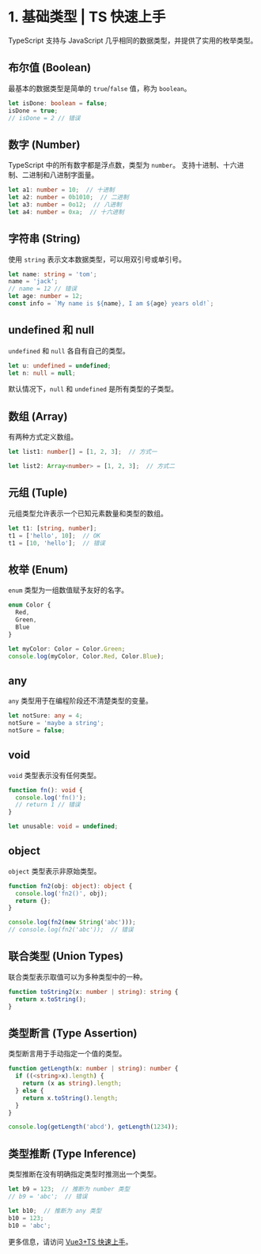  
# 1. 基础类型 | TS 快速上手

TypeScript 支持与 JavaScript 几乎相同的数据类型，并提供了实用的枚举类型。

## 布尔值 (Boolean)
最基本的数据类型是简单的 `true`/`false` 值，称为 `boolean`。

```typescript
let isDone: boolean = false;
isDone = true;
// isDone = 2 // 错误
```

## 数字 (Number)
TypeScript 中的所有数字都是浮点数，类型为 `number`。
支持十进制、十六进制、二进制和八进制字面量。

```typescript
let a1: number = 10;  // 十进制
let a2: number = 0b1010;  // 二进制
let a3: number = 0o12;  // 八进制
let a4: number = 0xa;  // 十六进制
```

## 字符串 (String)
使用 `string` 表示文本数据类型，可以用双引号或单引号。

```typescript
let name: string = 'tom';
name = 'jack';
// name = 12 // 错误
let age: number = 12;
const info = `My name is ${name}, I am ${age} years old!`;
```

## undefined 和 null
`undefined` 和 `null` 各自有自己的类型。

```typescript
let u: undefined = undefined;
let n: null = null;
```

默认情况下，`null` 和 `undefined` 是所有类型的子类型。

## 数组 (Array)
有两种方式定义数组。

```typescript
let list1: number[] = [1, 2, 3];  // 方式一

let list2: Array<number> = [1, 2, 3];  // 方式二
```

## 元组 (Tuple)
元组类型允许表示一个已知元素数量和类型的数组。

```typescript
let t1: [string, number];
t1 = ['hello', 10];  // OK
t1 = [10, 'hello'];  // 错误
```

## 枚举 (Enum)
`enum` 类型为一组数值赋予友好的名字。

```typescript
enum Color {
  Red,
  Green,
  Blue
}

let myColor: Color = Color.Green;
console.log(myColor, Color.Red, Color.Blue);
```

## any
`any` 类型用于在编程阶段还不清楚类型的变量。

```typescript
let notSure: any = 4;
notSure = 'maybe a string';
notSure = false;
```

## void
`void` 类型表示没有任何类型。

```typescript
function fn(): void {
  console.log('fn()');
  // return 1 // 错误
}

let unusable: void = undefined;
```

## object
`object` 类型表示非原始类型。

```typescript
function fn2(obj: object): object {
  console.log('fn2()', obj);
  return {};
}

console.log(fn2(new String('abc')));
// console.log(fn2('abc'));  // 错误
```

## 联合类型 (Union Types)
联合类型表示取值可以为多种类型中的一种。

```typescript
function toString2(x: number | string): string {
  return x.toString();
}
```

## 类型断言 (Type Assertion)
类型断言用于手动指定一个值的类型。

```typescript
function getLength(x: number | string): number {
  if ((<string>x).length) {
    return (x as string).length;
  } else {
    return x.toString().length;
  }
}

console.log(getLength('abcd'), getLength(1234));
```

## 类型推断 (Type Inference)
类型推断在没有明确指定类型时推测出一个类型。

```typescript
let b9 = 123;  // 推断为 number 类型
// b9 = 'abc';  // 错误

let b10;  // 推断为 any 类型
b10 = 123;
b10 = 'abc';
```

更多信息，请访问 [Vue3+TS 快速上手](https://24kcs.github.io/vue3_study/chapter2/1_type.html)。
 